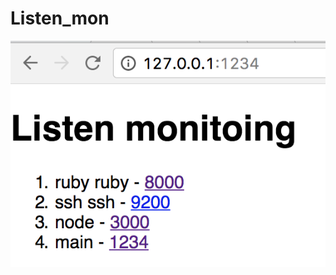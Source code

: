 # Listen_mon

![Screenshot](https://github.com/tonymadbrain/listen_mon/blob/master/screenshot.png "Screenshot")
